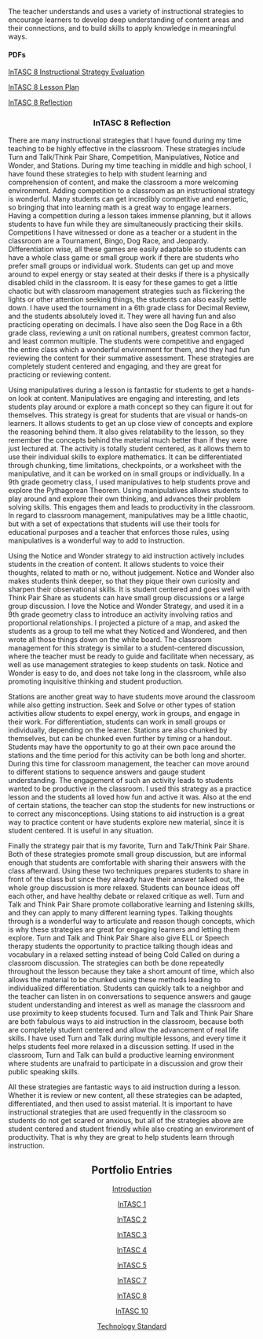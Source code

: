 <p>The teacher understands and uses a variety of instructional strategies to encourage learners to develop deep understanding of content areas and their connections, and to build skills to apply knowledge in meaningful ways.</p>
<h4>PDFs</h4>
<p><a href="instructional%20strategy%20eval.pdf">InTASC 8 Instructional Strategy Evaluation</a></p>
<p><a href="InTASC%208%20lesson%20plan.pdf">InTASC 8 Lesson Plan</a></p>
<p><a href="InTASC%208%20reflection%20final.pdf">InTASC 8 Reflection</a></p>

<h3 align="center">InTASC 8 Reflection</h3>
<p>There are many instructional strategies that I have found during my time teaching to be highly effective in the classroom. These strategies include Turn and Talk/Think Pair Share, Competition, Manipulatives, Notice and Wonder, and Stations. During my time teaching in middle and high school, I have found these strategies to help with student learning and comprehension of content, and make the classroom a more welcoming environment. 
Adding competition to a classroom as an instructional strategy is wonderful. Many students can get incredibly competitive and energetic, so bringing that into learning math is a great way to engage learners. Having a competition during a lesson takes immense planning, but it allows students to have fun while they are simultaneously practicing their skills. Competitions I have witnessed or done as a teacher or a student in the classroom are a Tournament, Bingo, Dog Race, and Jeopardy. Differentiation wise, all these games are easily adaptable so students can have a whole class game or small group work if there are students who prefer small groups or individual work. Students can get up and move around to expel energy or stay seated at their desks if there is a physically disabled child in the classroom. It is easy for these games to get a little chaotic but with classroom management strategies such as flickering the lights or other attention seeking things, the students can also easily settle down. I have used the tournament in a 6th grade class for Decimal Review, and the students absolutely loved it. They were all having fun and also practicing operating on decimals. I have also seen the Dog Race in a 6th grade class, reviewing a unit on rational numbers, greatest common factor, and least common multiple. The students were competitive and engaged the entire class which a wonderful environment for them, and they had fun reviewing the content for their summative assessment. These strategies are completely student centered and engaging, and they are great for practicing or reviewing content.</p>
<p>Using manipulatives during a lesson is fantastic for students to get a hands-on look at content. Manipulatives are engaging and interesting, and lets students play around or explore a math concept so they can figure it out for themselves. This strategy is great for students that are visual or hands-on learners. It allows students to get an up close view of concepts and explore the reasoning behind them. It also gives relatability to the lesson, so they remember the concepts behind the material much better than if they were just lectured at. The activity is totally student centered, as it allows them to use their individual skills to explore mathematics. It can be differentiated through chunking, time limitations, checkpoints, or a worksheet with the manipulative, and it can be worked on in small groups or individually. In a 9th grade geometry class, I used manipulatives to help students prove and explore the Pythagorean Theorem. Using manipulatives allows students to play around and explore their own thinking, and advances their problem solving skills. This engages them and leads to productivity in the classroom. In regard to classroom management, manipulatives may be a little chaotic, but with a set of expectations that students will use their tools for educational purposes and a teacher that enforces those rules, using manipulatives is a wonderful way to add to instruction. </p>
<p>Using the Notice and Wonder strategy to aid instruction actively includes students in the creation of content. It allows students to voice their thoughts, related to math or no, without judgement. Notice and Wonder also makes students think deeper, so that they pique their own curiosity and sharpen their observational skills. It is student centered and goes well with Think Pair Share as students can have small group discussions or a large group discussion. I love the Notice and Wonder Strategy, and used it in a 9th grade geometry class to introduce an activity involving ratios and proportional relationships. I projected a picture of a map, and asked the students as a group to tell me what they Noticed and Wondered, and then wrote all those things down on the white board. The classroom management for this strategy is similar to a student-centered discussion, where the teacher must be ready to guide and facilitate when necessary, as well as use management strategies to keep students on task. Notice and Wonder is easy to do, and does not take long in the classroom, while also promoting inquisitive thinking and student production. </p>
<p>Stations are another great way to have students move around the classroom while also getting instruction. Seek and Solve or other types of station activities allow students to expel energy, work in groups, and engage in their work. For differentiation, students can work in small groups or individually, depending on the learner. Stations are also chunked by themselves, but can be chunked even further by timing or a handout. Students may have the opportunity to go at their own pace around the stations and the time period for this activity can be both long and shorter. During this time for classroom management, the teacher can move around to different stations to sequence answers and gauge student understanding. The engagement of such an activity leads to students wanted to be productive in the classroom. I used this strategy as a practice lesson and the students all loved how fun and active it was. Also at the end of certain stations, the teacher can stop the students for new instructions or to correct any misconceptions. Using stations to aid instruction is a great way to practice content or have students explore new material, since it is student centered. It is useful in any situation. </p>
<p>Finally the strategy pair that is my favorite, Turn and Talk/Think Pair Share. Both of these strategies promote small group discussion, but are informal enough that students are comfortable with sharing their answers with the class afterward. Using these two techniques prepares students to share in front of the class but since they already have their answer talked out, the whole group discussion is more relaxed. Students can bounce ideas off each other, and have healthy debate or relaxed critique as well. Turn and Talk and Think Pair Share promote collaborative learning and listening skills, and they can apply to many different learning types. Talking thoughts through is a wonderful way to articulate and reason though concepts, which is why these strategies are great for engaging learners and letting them explore. Turn and Talk and Think Pair Share also give ELL or Speech therapy students the opportunity to practice talking though ideas and vocabulary in a relaxed setting instead of being Cold Called on during a classroom discussion. The strategies can both be done repeatedly throughout the lesson because they take a short amount of time, which also allows the material to be chunked using these methods leading to individualized differentiation. Students can quickly talk to a neighbor and the teacher can listen in on conversations to sequence answers and gauge student understanding and interest as well as manage the classroom and use proximity to keep students focused. Turn and Talk and Think Pair Share are both fabulous ways to aid instruction in the classroom, because both are completely student centered and allow the advancement of real life skills. I have used Turn and Talk during multiple lessons, and every time it helps students feel more relaxed in a discussion setting. If used in the classroom, Turn and Talk can build a productive learning environment where students are unafraid to participate in a discussion and grow their public speaking skills. </p>
<p>All these strategies are fantastic ways to aid instruction during a lesson. Whether it is review or new content, all these strategies can be adapted, differentiated, and then used to assist material. It is important to have instructional strategies that are used frequently in the classroom so students do not get scared or anxious, but all of the strategies above are student centered and student friendly while also creating an environment of productivity. That is why they are great to help students learn through instruction.</p>


<h2 align="center">Portfolio Entries</h2>
<p align="center"><a href="https://etrumble.github.io/Emily-Trumble-Portfolio/">Introduction</a></p>
<p align="center"><a href="https://etrumble.github.io/InTASC_1/">InTASC 1</a></p>
<p align="center"><a href="https://etrumble.github.io/InTASC_2/">InTASC 2</a></p>
<p align="center"><a href="https://etrumble.github.io/InTASC_3/">InTASC 3</a></p>
<p align="center"><a href="https://etrumble.github.io/InTASC_4/">InTASC 4</a></p>
<p align="center"><a href="https://etrumble.github.io/InTASC_5/">InTASC 5</a></p>
<p align="center"><a href="https://etrumble.github.io/InTASC_7/">InTASC 7</a></p>
<p align="center"><a href="https://etrumble.github.io/InTASC_8/">InTASC 8</a></p>
<p align="center"><a href="https://etrumble.github.io/InTASC_10/">InTASC 10</a></p>
<p align="center"><a href="https://etrumble.github.io/Technology_Standard/">Technology Standard</a></p>
